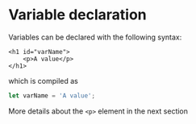# Variable declaration

Variables can be declared with the following syntax:

```markup
<h1 id="varName">
    <p>A value</p>
</h1>
```

which is compiled as

```javascript
let varName = 'A value';
```

More details about the `<p>` element in the next section

